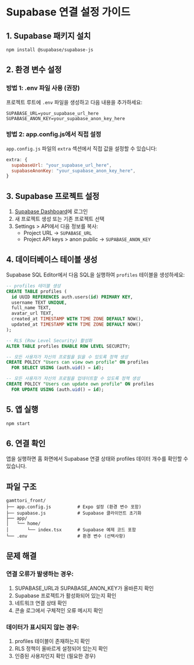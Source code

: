 # Supabase 연결 설정 가이드

## 1. Supabase 패키지 설치

```bash
npm install @supabase/supabase-js
```

## 2. 환경 변수 설정

### 방법 1: .env 파일 사용 (권장)
프로젝트 루트에 `.env` 파일을 생성하고 다음 내용을 추가하세요:

```env
SUPABASE_URL=your_supabase_url_here
SUPABASE_ANON_KEY=your_supabase_anon_key_here
```

### 방법 2: app.config.js에서 직접 설정
`app.config.js` 파일의 `extra` 섹션에서 직접 값을 설정할 수 있습니다:

```javascript
extra: {
  supabaseUrl: "your_supabase_url_here",
  supabaseAnonKey: "your_supabase_anon_key_here",
}
```

## 3. Supabase 프로젝트 설정

1. [Supabase Dashboard](https://supabase.com/dashboard)에 로그인
2. 새 프로젝트 생성 또는 기존 프로젝트 선택
3. Settings > API에서 다음 정보를 복사:
   - Project URL → `SUPABASE_URL`
   - Project API keys > anon public → `SUPABASE_ANON_KEY`

## 4. 데이터베이스 테이블 생성

Supabase SQL Editor에서 다음 SQL을 실행하여 `profiles` 테이블을 생성하세요:

```sql
-- profiles 테이블 생성
CREATE TABLE profiles (
  id UUID REFERENCES auth.users(id) PRIMARY KEY,
  username TEXT UNIQUE,
  full_name TEXT,
  avatar_url TEXT,
  created_at TIMESTAMP WITH TIME ZONE DEFAULT NOW(),
  updated_at TIMESTAMP WITH TIME ZONE DEFAULT NOW()
);

-- RLS (Row Level Security) 활성화
ALTER TABLE profiles ENABLE ROW LEVEL SECURITY;

-- 모든 사용자가 자신의 프로필을 읽을 수 있도록 정책 생성
CREATE POLICY "Users can view own profile" ON profiles
  FOR SELECT USING (auth.uid() = id);

-- 모든 사용자가 자신의 프로필을 업데이트할 수 있도록 정책 생성
CREATE POLICY "Users can update own profile" ON profiles
  FOR UPDATE USING (auth.uid() = id);
```

## 5. 앱 실행

```bash
npm start
```

## 6. 연결 확인

앱을 실행하면 홈 화면에서 Supabase 연결 상태와 profiles 데이터 개수를 확인할 수 있습니다.

## 파일 구조

```
gamttori_front/
├── app.config.js          # Expo 설정 (환경 변수 포함)
├── supabase.js            # Supabase 클라이언트 초기화
├── app/
│   └── home/
│       └── index.tsx      # Supabase 예제 코드 포함
└── .env                   # 환경 변수 (선택사항)
```

## 문제 해결

### 연결 오류가 발생하는 경우:
1. SUPABASE_URL과 SUPABASE_ANON_KEY가 올바른지 확인
2. Supabase 프로젝트가 활성화되어 있는지 확인
3. 네트워크 연결 상태 확인
4. 콘솔 로그에서 구체적인 오류 메시지 확인

### 데이터가 표시되지 않는 경우:
1. profiles 테이블이 존재하는지 확인
2. RLS 정책이 올바르게 설정되어 있는지 확인
3. 인증된 사용자인지 확인 (필요한 경우)

